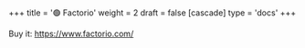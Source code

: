 +++
title = '🟢 Factorio'
weight = 2
draft = false
[cascade]
	type = 'docs'
+++

Buy it:
https://www.factorio.com/